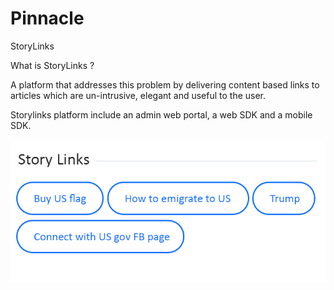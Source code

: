 # Pinnacle

StoryLinks

What is StoryLinks ?

A platform that addresses this problem by delivering content based links to articles which are un-intrusive, elegant and useful to the user.

Storylinks platform include an admin web portal, a web SDK and a mobile SDK.

![alt tag](https://github.com/techspectations/Pinnacle/raw/master/Design/the_story_links.png)